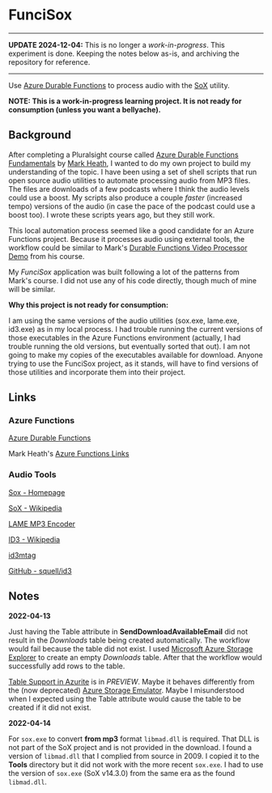 # FunciSox

---

**UPDATE 2024-12-04:** This is no longer a *work-in-progress*. This experiment is done. Keeping the notes below as-is, and archiving the repository for reference.

---

Use [Azure Durable Functions](https://docs.microsoft.com/en-us/azure/azure-functions/durable/durable-functions-overview) to process audio with the [SoX](http://sox.sourceforge.net/) utility.

**NOTE: This is a work-in-progress learning project. It is not ready for consumption (unless you want a bellyache).**

## Background

After completing a Pluralsight course called [Azure Durable Functions Fundamentals](https://app.pluralsight.com/library/courses/azure-durable-functions-fundamentals/table-of-contents) by [Mark Heath](https://markheath.net/), I wanted to do my own project to build my understanding of the topic. I have been using a set of shell scripts that run open source audio utilities to automate processing audio from MP3 files. The files are downloads of a few podcasts where I think the audio levels could use a boost. My scripts also produce a couple *faster* (increased tempo) versions of the audio (in case the pace of the podcast could use a boost too). I wrote these scripts years ago, but they still work.

This local automation process seemed like a good candidate for an Azure Functions project. Because it processes audio using external tools, the workflow could be similar to Mark's [Durable Functions Video Processor Demo](https://github.com/markheath/durable-functions-video-processor-v2) from his course.

My *FunciSox* application was built following a lot of the patterns from Mark's course. I did not use any of his code directly, though much of mine will be similar.

**Why this project is not ready for consumption:**

I am using the same versions of the audio utilities (sox.exe, lame.exe, id3.exe) as in my local process. I had trouble running the current versions of those executables in the Azure Functions environment (actually, I had trouble running the old versions, but eventually sorted that out). I am not going to make my copies of the executables available for download. Anyone trying to use the FunciSox project, as it stands, will have to find versions of those utilities and incorporate them into their project.


## Links

### Azure Functions

[Azure Durable Functions](https://docs.microsoft.com/en-us/azure/azure-functions/durable/durable-functions-overview)

Mark Heath's [Azure Functions Links](https://github.com/markheath/azure-functions-links)

### Audio Tools

[Sox - Homepage](http://sox.sourceforge.net/)

[SoX - Wikipedia](https://en.wikipedia.org/wiki/SoX)

[LAME MP3 Encoder](https://lame.sourceforge.io/)

[ID3 - Wikipedia](https://en.wikipedia.org/wiki/ID3#Editing_ID3_tags)

[id3mtag](https://squell.github.io/id3/)

[GitHub - squell/id3](https://github.com/squell/id3)


## Notes

**2022-04-13**

Just having the Table attribute in **SendDownloadAvailableEmail** did not result in the *Downloads* table being created automatically. The workflow would fail because the table did not exist. I used [Microsoft Azure Storage Explorer](https://azure.microsoft.com/en-us/features/storage-explorer/) to create an empty *Downloads* table. After that the workflow would successfully add rows to the table.

[Table Support in Azurite](https://docs.microsoft.com/en-us/azure/storage/common/storage-use-azurite?tabs=visual-studio#table-support) is in *PREVIEW*. Maybe it behaves differently from the (now deprecated) [Azure Storage Emulator](https://docs.microsoft.com/en-us/azure/storage/common/storage-use-emulator). Maybe I misunderstood when I expected using the Table attribute would cause the table to be created if it did not exist.

**2022-04-14**

For `sox.exe` to convert **from mp3** format `libmad.dll` is required. That DLL is not part of the SoX project and is not provided in the download. I found a version of `libmad.dll` that I complied from source in 2009. I copied it to the **Tools** directory but it did not work with the more recent `sox.exe`. I had to use the version of `sox.exe` (SoX v14.3.0) from the same era as the found `libmad.dll`.
